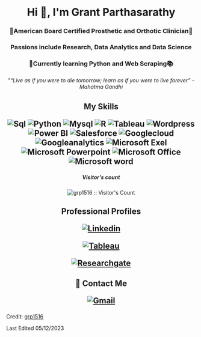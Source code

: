<h1 align="center">Hi 👋, I'm Grant Parthasarathy</h1>
<h3 align="center">🦾American Board Certified Prosthetic and Orthotic Clinician🦿</h3>
<h3 align="center">Passions include Research, Data Analytics and Data Science </h3>
<h3 align="center">🧠Currently learning Python and Web Scraping📚</h3>

<h6 align="center">"“Live as if you were to die tomorrow; learn as if you were to live forever” - Mahatma Gandhi</h3>

<h2 align="center"> My Skills


![Sql](http://img.shields.io/badge/Sql-00758f?style=for-the-badge&logo=Mysql&logoColor=white)
![Python](http://img.shields.io/badge/Python-346e9e?style=for-the-badge&logo=python&logoColor=white)
![Mysql](http://img.shields.io/badge/My_sql-white?style=for-the-badge&logo=mysql)
![R](http://img.shields.io/badge/R-blue?style=for-the-badge&logo=r)
![Tableau](http://img.shields.io/badge/Tableau-white?style=for-the-badge&logo=Tableau)
![Wordpress](http://img.shields.io/badge/Wordpress-21759b?style=for-the-badge&logo=WordPress)
![Power BI](http://img.shields.io/badge/power_bi-gray?style=for-the-badge&logo=powerbi)
![Salesforce](http://img.shields.io/badge/Sales_force-lightblue?style=for-the-badge&logo=salesforce)
![Googlecloud](http://img.shields.io/badge/Google_cloud-white?style=for-the-badge&logo=Googlecloud)
![Googleanalytics](http://img.shields.io/badge/Google_analytics-white?style=for-the-badge&logo=Googleanalytics)
![Microsoft Exel](https://img.shields.io/badge/Microsoft_Excel-217346?style=for-the-badge&logo=microsoft-excel&logoColor=white)
![Microsoft Powerpoint](https://img.shields.io/badge/Microsoft_PowerPoint-B7472A?style=for-the-badge&logo=microsoft-powerpoint&logoColor=white)
![Microsoft Office](https://img.shields.io/badge/Microsoft_Office-D83B01?style=for-the-badge&logo=microsoft-office&logoColor=white)
![Microsoft word](https://img.shields.io/badge/Microsoft_Word-2B579A?style=for-the-badge&logo=microsoft-word&logoColor=white)

</h2>

<h5 align="center">Visitor's count</h4>

<p align="center"><img src="https://profile-counter.glitch.me/%7Bgrp1516%7D/count.svg" alt="grp1516 :: Visitor's Count" /></p>

<h2 align="center"> Professional Profiles 

[![Linkedin](https://img.shields.io/badge/-LinkedIn-blue?style=for-the-badge&logo=Linkedin&logoColor=white)](https://www.linkedin.com/in/grantpartop/)

[![Tableau](https://img.shields.io/badge/-Tableau_Public-white?style=for-the-badge&logo=Tableau)](https://public.tableau.com/app/profile/grant.ram.parthasarathy)
  
[![Researchgate](https://img.shields.io/badge/-Researchgate-00ccbb?style=for-the-badge&logo=Researchgate&logoColor=white)](https://www.researchgate.net/profile/Grant-Parthasarathy)
  
</h2>

<h2 align="center"> 💬 Contact Me 
  
[![Gmail](https://img.shields.io/badge/-grantparthasarathy@gmail.com-c14438?style=for-the-badge&logo=Gmail&logoColor=white)](mailto:grantparthasarathy@gmail.com)

  
</h2>

Credit: [grp1516](https://github.com/grp1516)

Last Edited 05/12/2023
